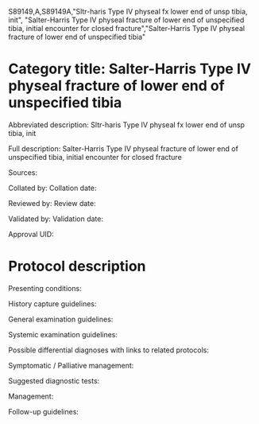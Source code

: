 S89149,A,S89149A,"Sltr-haris Type IV physeal fx lower end of unsp tibia, init", "Salter-Harris Type IV physeal fracture of lower end of unspecified tibia, initial encounter for closed fracture","Salter-Harris Type IV physeal fracture of lower end of unspecified tibia"
# Category title: Salter-Harris Type IV physeal fracture of lower end of unspecified tibia

Abbreviated description: Sltr-haris Type IV physeal fx lower end of unsp tibia, init

Full description: Salter-Harris Type IV physeal fracture of lower end of unspecified tibia, initial encounter for closed fracture

Sources:

Collated by:
Collation date:

Reviewed by:
Review date:

Validated by:
Validation date:

Approval UID:

# Protocol description

Presenting conditions:

History capture guidelines:

General examination guidelines:

Systemic examination guidelines:

Possible differential diagnoses with links to related protocols:

Symptomatic / Palliative management:

Suggested diagnostic tests:

Management:

Follow-up guidelines:
